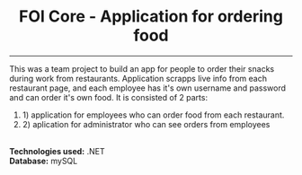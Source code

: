 <center><h1>FOI Core - Application for ordering food</h1></center>
<hr>
This was a team project to build an app for people to order their snacks during work from restaurants. Application scrapps live info from each restaurant page, and each employee has it's own username and password and can order it's own food. 
It is consisted of 2 parts: 
<ol>
  <li>1) application for employees who can order food from each restaurant.</li>
  <li>2) aplication for administrator who can see orders from employees</li>
</ol>
<br>
<b>Technologies used:</b> .NET<br>
<b>Database:</b> mySQL<br><br>

